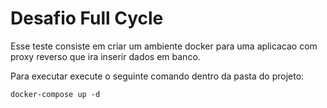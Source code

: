 # Desafio Full Cycle

Esse teste consiste em criar um ambiente docker para uma aplicacao com proxy reverso que ira inserir dados em banco.

Para executar execute o seguinte comando dentro da pasta do projeto:
```
docker-compose up -d
```